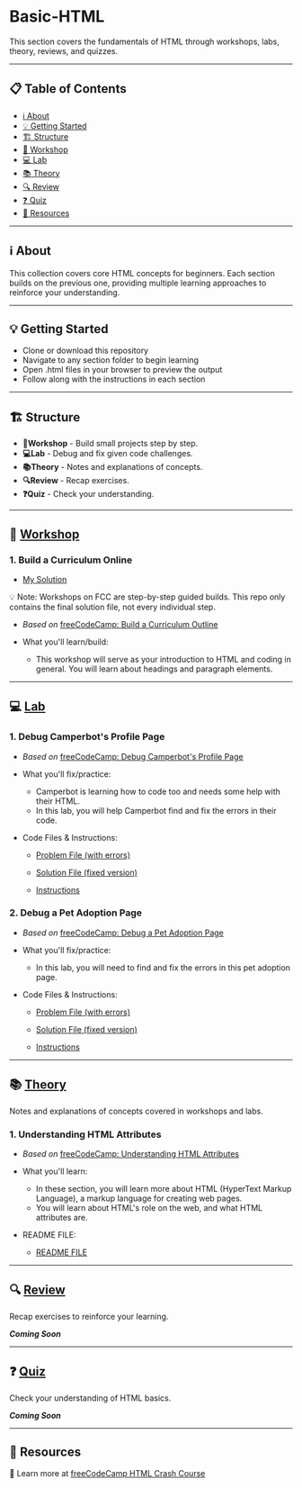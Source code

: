 # Basic-HTML

This section covers the fundamentals of HTML through workshops, labs, theory, reviews, and quizzes.

---

## 📋 Table of Contents

- [ℹ️ About](#ℹ️-about)
- [💡 Getting Started](#💡-getting-started)
- [🏗️ Structure](#🏗️-structure)
- [🔧 Workshop](#🔧-workshop)
- [💻 Lab](#💻-lab)
- [📚 Theory](#📚-theory)
- [🔍 Review](#🔍-review)
- [❓ Quiz](#❓-quiz)
- [🔗 Resources](#🔗-resources)

---

## ℹ️ About

This collection covers core HTML concepts for beginners. Each section builds on the previous one, providing multiple learning approaches to reinforce your understanding.

---

## 💡 Getting Started

- Clone or download this repository
- Navigate to any section folder to begin learning
- Open .html files in your browser to preview the output
- Follow along with the instructions in each section

---

## 🏗️ Structure

- **🔧Workshop** - Build small projects step by step.
- **💻Lab** - Debug and fix given code challenges.
- **📚Theory** - Notes and explanations of concepts.
- **🔍Review** - Recap exercises.
- **❓Quiz** - Check your understanding.

---

## 🔧 [Workshop](./01-workshop/)

### 1. Build a Curriculum Online

- [My Solution](./01-workshop/01-curriculum-outline/curriculum.html)

💡 Note: Workshops on FCC are step-by-step guided builds. This repo only contains the final solution file, not every individual step.

- _Based on_ [freeCodeCamp: Build a Curriculum Outline](https://www.freecodecamp.org/learn/full-stack-developer/workshop-curriculum-outline/step-1)

- What you'll learn/build:

  - This workshop will serve as your introduction to HTML and coding in general. You will learn about headings and paragraph elements.

---

## 💻 [Lab](./02-lab/)

### 1. Debug Camperbot's Profile Page

- _Based on_ [freeCodeCamp: Debug Camperbot's Profile Page](https://www.freecodecamp.org/learn/full-stack-developer/lab-debug-camperbots-profile-page/lab-debug-camperbots-profile-page)

- What you'll fix/practice:

  - Camperbot is learning how to code too and needs some help with their HTML.
  - In this lab, you will help Camperbot find and fix the errors in their code.

- Code Files & Instructions:

  - [Problem File (with errors)](./02-lab/01-debug-camperbot's-profile-page/camperbot-error.html)

  - [Solution File (fixed version)](./02-lab/01-debug-camperbot's-profile-page/camperbot-fixed.html)

  - [Instructions](./02-lab/01-debug-camperbot's-profile-page/camperbot-instructions.md)

### 2. Debug a Pet Adoption Page

- _Based on_ [freeCodeCamp: Debug a Pet Adoption Page](https://www.freecodecamp.org/learn/full-stack-developer/lab-debug-pet-adoption-page/lab-debug-pet-adoption-page)

- What you'll fix/practice:

  - In this lab, you will need to find and fix the errors in this pet adoption page.

- Code Files & Instructions:

  - [Problem File (with errors)](./02-lab/02-debug-a-pet-adoption-page/pet-adoption-page-error.html)

  - [Solution File (fixed version)](./02-lab/02-debug-a-pet-adoption-page/pet-adoption-page-fixed.html)

  - [Instructions](./02-lab/02-debug-a-pet-adoption-page/pet-adoption-page-instructions.md)

---

## 📚 [Theory](./03-theory/)

Notes and explanations of concepts covered in workshops and labs.

### 1. Understanding HTML Attributes

- _Based on_ [freeCodeCamp: Understanding HTML Attributes](https://www.freecodecamp.org/learn/full-stack-developer/lecture-understanding-html-attributes/what-is-html)

- What you'll learn:

  - In these section, you will learn more about HTML (HyperText Markup Language), a markup language for creating web pages.
  - You will learn about HTML's role on the web, and what HTML attributes are.

- README FILE:
  - [README FILE](./03-theory/01-HTML-ATTRIBUTES.md)

---

## 🔍 [Review](./04-review/)

Recap exercises to reinforce your learning.

**_Coming Soon_**

---

## ❓ [Quiz](./05-quiz/)

Check your understanding of HTML basics.

**_Coming Soon_**

---

## 🔗 Resources

📖 Learn more at [freeCodeCamp HTML Crash Course](https://www.freecodecamp.org/news/html-crash-course/)
